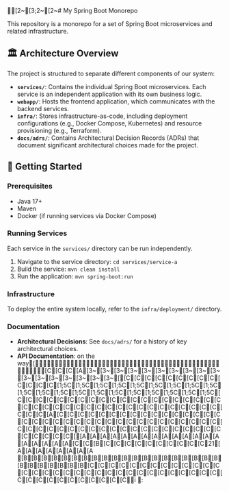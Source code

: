 [2~[3;2~[2~# My Spring Boot Monorepo

This repository is a monorepo for a set of Spring Boot microservices and related infrastructure.

## 🏛️ Architecture Overview

The project is structured to separate different components of our system:

-   **`services/`**: Contains the individual Spring Boot microservices. Each service is an independent application with its own business logic.
-   **`webapp/`**: Hosts the frontend application, which communicates with the backend services.
-   **`infra/`**: Stores infrastructure-as-code, including deployment configurations (e.g., Docker Compose, Kubernetes) and resource provisioning (e.g., Terraform).
-   **`docs/adrs/`**: Contains Architectural Decision Records (ADRs) that document significant architectural choices made for the project.

## 🚀 Getting Started

### Prerequisites

-   Java 17+
-   Maven
-   Docker (if running services via Docker Compose)

### Running Services

Each service in the `services/` directory can be run independently.

1.  Navigate to the service directory: `cd services/service-a`
2.  Build the service: `mvn clean install`
3.  Run the application: `mvn spring-boot:run`

### Infrastructure

To deploy the entire system locally, refer to the `infra/deployment/` directory.

### Documentation

-   **Architectural Decisions**: See `docs/adrs/` for a history of key architectural choices.
-   **API Documentation**: on the way[[C[C[C[A[3~[3~[3~[3~[3~[3~[3~[3~[3~[3~[3~[3~[3~[3~[3~[3~[3~[[C[C[C[C[C[C[C[C[C[C[C[C[C[1;5C[1;5C[1;5C[1;5C[1;5C[1;5C[1;5C[1;5C[1;5C[1;5C[1;5C[1;5C[1;5C[1;5C[1;5C[1;5C[1;5C[1;5C[1;5C[1;5C[C[C[C[C[C[C[C[C[C[C[C[C[C[C[C[C[C[C[C[C[C[C[C[C[C[C[C[C[C[C[C[C[C[C[C[C[C[C[C[C[C[C[A[C[C[C[C[C[C[C[C[C[C[C[C[C[C[C[C[C[C[C[C[C[C[C[C[C[C[C[C[C[C[C[C[C[C[C[C[C[C[C[C[C[C[C[C[C[C[C[C[C[C[C[C[C[C[C[C[C[C[C[C[[A[A[A[A[A[A[A[A[A[A[A[A[A[A[A[A[A[A[A[C[C[B[C[C[C[C[C[C[C[C[C[C21[A[A[A[A[A[A[A[A
[B[B[B[B[B[B[B[B[B[B[B[B[B[B[B[B[B[B[B[B[B[B[B[B[B[B[B[C[C[C[C[C[C[C[C[C[C[C[C[C[C[C[C[C[C[C[C[C[C[C[C[C[C[C[C[C[C[C[C[C[C[C[C[C[C[C[C[C[C[Ci
:

